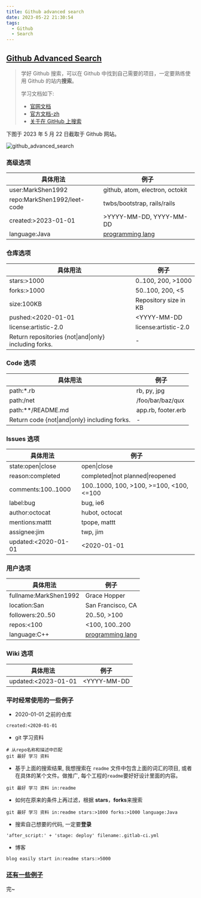 ```yaml
---
title: Github advanced search
date: 2023-05-22 21:30:54
tags:
  - Github
  - Search
---
```


## [Github Advanced Search][1]

> 学好 Github 搜索，可以在 Github 中找到自己需要的项目，一定要熟练使用 Github 的站内**搜索**。
>
> 学习文档如下:
>
> - [官网文档][2]
> - [官方文档-zh][3]
> - [关于在 GitHub 上搜索][4]

下图于 2023 年 5 月 22 日截取于 Github 网站。

![github_advanced_search](https://user-images.githubusercontent.com/40328786/239930540-11365707-cc8c-4705-9b7f-a583f781e151.png)

### 高级选项

| 具体用法                    | 例子                            |
| --------------------------- | ------------------------------- |
| user:MarkShen1992           | github, atom, electron, octokit |
| repo:MarkShen1992/leet-code | twbs/bootstrap, rails/rails     |
| created:>2023-01-01         | >YYYY-MM-DD, YYYY-MM-DD         |
| language:Java               | [programming lang][6]           |

### 仓库选项

| 具体用法                                              | 例子                  |
| ----------------------------------------------------- | --------------------- |
| stars:>1000                                           | 0..100, 200, >1000    |
| forks:>1000                                           | 50..100, 200, <5      |
| size:100KB                                            | Repository size in KB |
| pushed:<2020-01-01                                    | <YYYY-MM-DD           |
| license:artistic-2.0                                  | license:artistic-2.0  |
| Return repositories {not\|and\|only} including forks. | -                     |

### Code 选项

| 具体用法                                      | 例子               |
| --------------------------------------------- | ------------------ |
| path:\*.rb                                    | rb, py, jpg        |
| path:/net                                     | /foo/bar/baz/qux   |
| path:\*\*/README.md                           | app.rb, footer.erb |
| Return code {not\|and\|only} including forks. | -                  |

### Issues 选项

| 具体用法            | 例子                                     |
| ------------------- | ---------------------------------------- |
| state:open\|close   | open\|close                              |
| reason:completed    | completed\|not planned\|reopened         |
| comments:100..1000  | 100..1000, 100, >100, >=100, <100, <=100 |
| label:bug           | bug, ie6                                 |
| author:octocat      | hubot, octocat                           |
| mentions:mattt      | tpope, mattt                             |
| assignee:jim        | twp, jim                                 |
| updated:<2020-01-01 | <2020-01-01                              |

### 用户选项

| 具体用法              | 例子                  |
| --------------------- | --------------------- |
| fullname:MarkShen1992 | Grace Hopper          |
| location:San          | San Francisco, CA     |
| followers:20..50      | 20..50, >100          |
| repos:<100            | <100, 100..200        |
| language:C++          | [programming lang][6] |

### Wiki 选项

| 具体用法            | 例子        |
| ------------------- | ----------- |
| updated:<2023-01-01 | <YYYY-MM-DD |

### 平时经常使用的一些例子

- 2020-01-01 之前的仓库

```
created:<2020-01-01
```

- git 学习资料

```
# 从repo名称和描述中匹配
git 最好 学习 资料
```

- 基于上面的搜索结果, 我想搜索在 `readme` 文件中包含上面的词汇的项目, 或者在具体的某个文件。做推广, 每个工程的`readme`要好好设计里面的内容。

```
git 最好 学习 资料 in:readme
```

- 如何在原来的条件上再过滤，根据 **stars**，**forks**来搜索

```
git 最好 学习 资料 in:readme stars:>1000 forks:>1000 language:Java
```

- 搜索自己想要的代码, 一定要**登录**

```
'after_script:' + 'stage: deploy' filename:.gitlab-ci.yml
```

- 博客

```
blog easily start in:readme stars:>5000
```

### [还有一些例子][5]

完~

[1]: https://github.com/search/advanced
[2]: https://docs.github.com/en/search-github
[3]: https://docs.github.com/zh/search-github
[4]: https://docs.github.com/zh/search-github/getting-started-with-searching-on-github/about-searching-on-github
[5]: https://gist.github.com/bonniss/4f0de4f599708c5268134225dda003e0
[6]: https://github.com/collections/programming-languages
